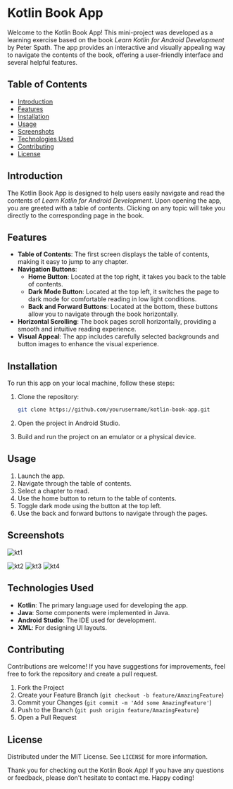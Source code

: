 # Kotlin Book App

Welcome to the Kotlin Book App! This mini-project was developed as a learning exercise based on the book *Learn Kotlin for Android Development* by Peter Spath. The app provides an interactive and visually appealing way to navigate the contents of the book, offering a user-friendly interface and several helpful features.

## Table of Contents
- [Introduction](#introduction)
- [Features](#features)
- [Installation](#installation)
- [Usage](#usage)
- [Screenshots](#screenshots)
- [Technologies Used](#technologies-used)
- [Contributing](#contributing)
- [License](#license)

## Introduction
The Kotlin Book App is designed to help users easily navigate and read the contents of *Learn Kotlin for Android Development*. Upon opening the app, you are greeted with a table of contents. Clicking on any topic will take you directly to the corresponding page in the book.

## Features
- **Table of Contents**: The first screen displays the table of contents, making it easy to jump to any chapter.
- **Navigation Buttons**:
  - **Home Button**: Located at the top right, it takes you back to the table of contents.
  - **Dark Mode Button**: Located at the top left, it switches the page to dark mode for comfortable reading in low light conditions.
  - **Back and Forward Buttons**: Located at the bottom, these buttons allow you to navigate through the book horizontally.
- **Horizontal Scrolling**: The book pages scroll horizontally, providing a smooth and intuitive reading experience.
- **Visual Appeal**: The app includes carefully selected backgrounds and button images to enhance the visual experience.

## Installation
To run this app on your local machine, follow these steps:

1. Clone the repository:
    ```sh
    git clone https://github.com/yourusername/kotlin-book-app.git
    ```

2. Open the project in Android Studio.

3. Build and run the project on an emulator or a physical device.

## Usage
1. Launch the app.
2. Navigate through the table of contents.
3. Select a chapter to read.
4. Use the home button to return to the table of contents.
5. Toggle dark mode using the button at the top left.
6. Use the back and forward buttons to navigate through the pages.

## Screenshots
![kt1](https://github.com/HumnaAli/kotlin_book_app/assets/100784745/27fa7958-2ce7-43f3-8d0c-7e89abf2591a)

![kt2](https://github.com/HumnaAli/kotlin_book_app/assets/100784745/d224c902-22fa-4847-9325-e442e80e56d8)
![kt3](https://github.com/HumnaAli/kotlin_book_app/assets/100784745/c7bed763-17c7-421a-a8c1-6d53e20ac011)
![kt4](https://github.com/HumnaAli/kotlin_book_app/assets/100784745/d8305b70-ba9e-405f-bc76-7c054c1e1110)



## Technologies Used
- **Kotlin**: The primary language used for developing the app.
- **Java**: Some components were implemented in Java.
- **Android Studio**: The IDE used for development.
- **XML**: For designing UI layouts.

## Contributing
Contributions are welcome! If you have suggestions for improvements, feel free to fork the repository and create a pull request.

1. Fork the Project
2. Create your Feature Branch (`git checkout -b feature/AmazingFeature`)
3. Commit your Changes (`git commit -m 'Add some AmazingFeature'`)
4. Push to the Branch (`git push origin feature/AmazingFeature`)
5. Open a Pull Request

## License
Distributed under the MIT License. See `LICENSE` for more information.

Thank you for checking out the Kotlin Book App! If you have any questions or feedback, please don't hesitate to contact me. Happy coding!

